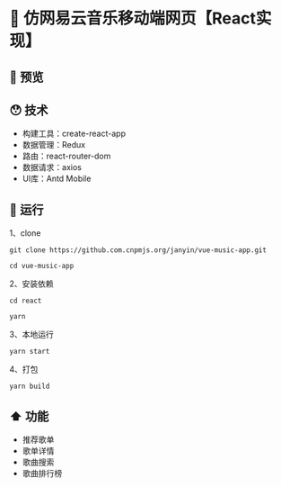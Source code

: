 # 🎵 仿网易云音乐移动端网页【React实现】

## 🍓 预览

## 😯 技术

- 构建工具：create-react-app
- 数据管理：Redux
- 路由：react-router-dom
- 数据请求：axios
- UI库：Antd Mobile

## 🏃 运行

1、clone

```git
git clone https://github.com.cnpmjs.org/janyin/vue-music-app.git

cd vue-music-app
```

2、安装依赖

```git
cd react

yarn
```

3、本地运行

```git
yarn start
```

4、打包

```git
yarn build
```

## ⬆️ 功能

- 推荐歌单
- 歌单详情
- 歌曲搜索
- 歌曲排行榜
